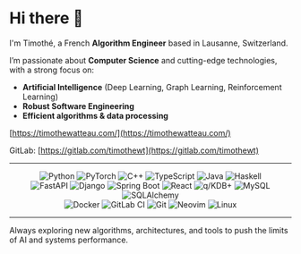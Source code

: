 # Hi there 👋  
I'm Timothé, a French **Algorithm Engineer** based in Lausanne, Switzerland.  

I’m passionate about **Computer Science** and cutting-edge technologies, with a strong focus on:  
- **Artificial Intelligence** (Deep Learning, Graph Learning, Reinforcement Learning)  
- **Robust Software Engineering**
- **Efficient algorithms & data processing**

[https://timothewatteau.com/](https://timothewatteau.com/)

GitLab: [https://gitlab.com/timothewt](https://gitlab.com/timothewt)

---

<div align="center">

  <!-- Languages & AI -->
  <div align="inline">
    <img alt="Python" src="https://img.shields.io/badge/Python-3670A0?style=for-the-badge&logo=python&logoColor=ffdd54">
    <img alt="PyTorch" src="https://img.shields.io/badge/PyTorch-%23EE4C2C.svg?style=for-the-badge&logo=pytorch&logoColor=white">
    <img alt="C++" src="https://img.shields.io/badge/C++-00599C?style=for-the-badge&logo=cplusplus&logoColor=white">
    <img alt="TypeScript" src="https://img.shields.io/badge/TypeScript-3178C6?logo=typescript&style=for-the-badge&logoColor=fff">
    <img alt="Java" src="https://img.shields.io/badge/Java-ED8B00?style=for-the-badge&logo=java&logoColor=white">
    <img alt="Haskell" src="https://img.shields.io/badge/Haskell-5e5086?logo=haskell&style=for-the-badge&logoColor=white">
  </div>

  <!-- Backend & Databases -->
  <div align="inline">
    <img alt="FastAPI" src="https://img.shields.io/badge/FastAPI-005571?style=for-the-badge&logo=fastapi">
    <img alt="Django" src="https://img.shields.io/badge/Django-092E20.svg?style=for-the-badge&logo=django&logoColor=white">
    <img alt="Spring Boot" src="https://img.shields.io/badge/Spring%20Boot-6DB33F?logo=springboot&style=for-the-badge&logoColor=fff">
    <img alt="React" src="https://img.shields.io/badge/React-20232a.svg?logo=react&style=for-the-badge&logoColor=61DAFB">
    <img alt="q/KDB+" src="https://img.shields.io/badge/kdb%2B-162E2E?style=for-the-badge&logo=kx&logoColor=white">
    <img alt="MySQL" src="https://img.shields.io/badge/MySQL-005C84?style=for-the-badge&logo=mysql&logoColor=white">
    <img alt="SQLAlchemy" src="https://img.shields.io/badge/SQLAlchemy-D71F00?style=for-the-badge&logo=sqlalchemy&logoColor=white">
  </div>

  <!-- Tools -->
  <div align="inline">
    <img alt="Docker" src="https://img.shields.io/badge/Docker-2496ED?style=for-the-badge&logo=docker&logoColor=white">
    <img alt="GitLab CI" src="https://img.shields.io/badge/GitLab%20CI-FC6D26?logo=gitlab&style=for-the-badge&logoColor=white">
    <img alt="Git" src="https://img.shields.io/badge/Git-F05032?style=for-the-badge&logo=git&logoColor=white">
    <img alt="Neovim" src="https://img.shields.io/badge/Neovim-57A143?logo=neovim&style=for-the-badge&logoColor=fff">
    <img alt="Linux" src="https://img.shields.io/badge/Linux-FCC624?style=for-the-badge&logo=linux&logoColor=black">
  </div>

</div>


---

Always exploring new algorithms, architectures, and tools to push the limits of AI and systems performance.
